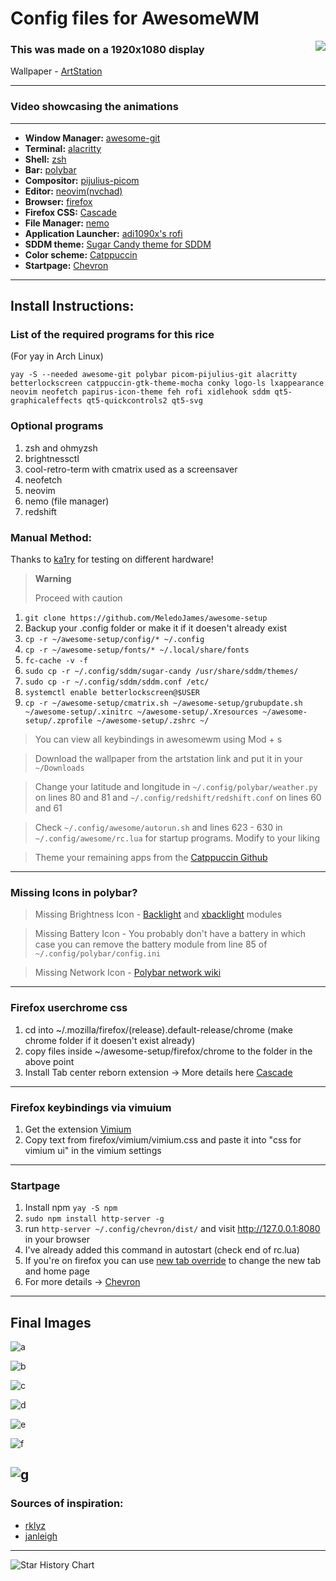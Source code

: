 # Config files for AwesomeWM

<img src="https://img.shields.io/github/stars/MeledoJames/awesome-setup?color=b4befe&labelColor=1e1e2e&style=for-the-badge" align="right" />

### This was made on a 1920x1080 display 

Wallpaper - [ArtStation](https://www.artstation.com/artwork/4Xa124)

---

### Video showcasing the animations

[](/images/theone.mp4)

---

- **Window Manager:** [awesome-git](https://github.com/awesomeWM/awesome)
- **Terminal:** [alacritty](https://github.com/alacritty/alacritty)
- **Shell:** [zsh](https://www.zsh.org/)
- **Bar:** [polybar](https://github.com/polybar/polybar)
- **Compositor:** [pijulius-picom](https://github.com/pijulius/picom)
- **Editor:** [neovim(nvchad)](https://github.com/NvChad/NvChad)
- **Browser:** [firefox](https://www.mozilla.org/en-US/firefox)
- **Firefox CSS:** [Cascade](https://github.com/andreasgrafen/cascade)
- **File Manager:** [nemo](https://github.com/linuxmint/nemo)
- **Application Launcher:** [adi1090x's rofi](https://github.com/adi1090x/rofi)
- **SDDM theme:** [Sugar Candy theme for SDDM](https://www.opendesktop.org/p/1312658/)
- **Color scheme:** [Catppuccin](https://github.com/catppuccin/catppuccin)
- **Startpage:** [Chevron](https://github.com/kholmogorov27/chevron)

---

## Install Instructions:

### List of the required programs for this rice

(For yay in Arch Linux)

```
yay -S --needed awesome-git polybar picom-pijulius-git alacritty betterlockscreen catppuccin-gtk-theme-mocha conky logo-ls lxappearance neovim neofetch papirus-icon-theme feh rofi xidlehook sddm qt5-graphicaleffects qt5-quickcontrols2 qt5-svg
```

### Optional programs

1. zsh and ohmyzsh
2. brightnessctl
3. cool-retro-term with cmatrix used as a screensaver
4. neofetch
5. neovim
6. nemo (file manager)
7. redshift

### Manual Method:

Thanks to [ka1ry](https://github.com/ka1ry) for testing on different hardware!

> **Warning**
>
>Proceed with caution

1. ``` git clone https://github.com/MeledoJames/awesome-setup ```
2. Backup your .config folder or make it if it doesen't already exist
3. ``` cp -r ~/awesome-setup/config/* ~/.config ```
4. ``` cp -r ~/awesome-setup/fonts/* ~/.local/share/fonts ```
5. ``` fc-cache -v -f ```
6. ``` sudo cp -r ~/.config/sddm/sugar-candy /usr/share/sddm/themes/ ```
7. ``` sudo cp -r ~/.config/sddm/sddm.conf /etc/ ```
8. ``` systemctl enable betterlockscreen@$USER ```
9. ``` cp -r ~/awesome-setup/cmatrix.sh ~/awesome-setup/grubupdate.sh ~/awesome-setup/.xinitrc ~/awesome-setup/.Xresources ~/awesome-setup/.zprofile ~/awesome-setup/.zshrc ~/ ```

> You can view all keybindings in awesomewm using Mod + s

> Download the wallpaper from the artstation link and put it in your ``` ~/Downloads ```

> Change your latitude and longitude in ``` ~/.config/polybar/weather.py ``` on lines 80 and 81 and ``` ~/.config/redshift/redshift.conf ``` on lines 60 and 61

> Check ``` ~/.config/awesome/autorun.sh ``` and lines 623 - 630 in ``` ~/.config/awesome/rc.lua ``` for startup programs. Modify to your liking

> Theme your remaining apps from the [Catppuccin Github](https://github.com/catppuccin/catppuccin)

---

### Missing Icons in polybar?

> Missing Brightness Icon - [Backlight](https://github.com/polybar/polybar/wiki/Module:-backlight) and [xbacklight](https://github.com/polybar/polybar/wiki/Module:-xbacklight) modules

> Missing Battery Icon - You probably don't have a battery in which case you can remove the battery module from line 85 of ``` ~/.config/polybar/config.ini ```

> Missing Network Icon - [Polybar network wiki](https://github.com/polybar/polybar/wiki/Module:-network)

---

### Firefox userchrome css

1. cd into ~/.mozilla/firefox/(release).default-release/chrome (make chrome folder if it doesen't exist already)
2. copy files inside ~/awesome-setup/firefox/chrome to the folder in the above point
3. Install Tab center reborn extension -> More details here [Cascade](https://github.com/andreasgrafen/cascade#tab-center-reborn--vertical-tabs)

---

### Firefox keybindings via vimuium

1. Get the extension [Vimium](https://vimium.github.io/)
2. Copy text from firefox/vimium/vimium.css and paste it into "css for vimium ui" in the vimium settings

---
### Startpage

1. Install npm ``` yay -S npm ```
2. ``` sudo npm install http-server -g ```
3. run ``` http-server ~/.config/chevron/dist/ ``` and visit http://127.0.0.1:8080 in your browser
4. I've already added this command in autostart (check end of rc.lua)
5. If you're on firefox you can use [new tab override](https://addons.mozilla.org/en-US/firefox/addon/new-tab-override/) to change the new tab and home page
6. For more details -> [Chevron](https://github.com/kholmogorov27/chevron) 

---

## Final Images

![a](/images/1.png?raw=true)

![b](/images/2.png?raw=true)

![c](/images/3.png?raw=true)

![d](/images/4.png?raw=true)

![e](/images/5.png?raw=true)

![f](/images/6.png?raw=true)

![g](/images/7.png?raw=true)
---

### Sources of inspiration:

- [rklyz](https://github.com/rklyz/MyRice)
- [janleigh](https://github.com/janleigh/dotfiles)
---

<picture>
    <source media="(prefers-color-scheme: dark)" srcset="https://api.star-history.com/svg?repos=MeledoJames/awesome-setup&type=Date&theme=dark" />
    <source media="(prefers-color-scheme: light)" srcset="https://api.star-history.com/svg?repos=MeledoJames/awesome-setup&type=Date" />
    <img alt="Star History Chart" src="https://api.star-history.com/svg?repos=MeledoJames/awesome-setup&type=Date" />
</picture>
